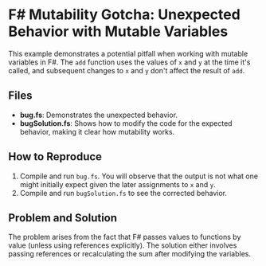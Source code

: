 # F# Mutability Gotcha: Unexpected Behavior with Mutable Variables

This example demonstrates a potential pitfall when working with mutable variables in F#.  The `add` function uses the values of `x` and `y` at the time it's called, and subsequent changes to `x` and `y` don't affect the result of `add`.

## Files

* **bug.fs**: Demonstrates the unexpected behavior.
* **bugSolution.fs**: Shows how to modify the code for the expected behavior, making it clear how mutability works.

## How to Reproduce

1. Compile and run `bug.fs`. You will observe that the output is not what one might initially expect given the later assignments to `x` and `y`.
2. Compile and run `bugSolution.fs` to see the corrected behavior.

## Problem and Solution

The problem arises from the fact that F# passes values to functions by value (unless using references explicitly).  The solution either involves passing references or recalculating the sum after modifying the variables.